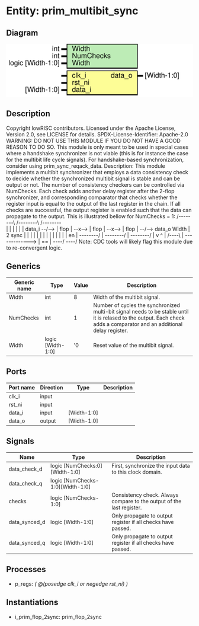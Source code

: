 # Entity: prim_multibit_sync
## Diagram
![Diagram](prim_multibit_sync.svg "Diagram")
## Description
Copyright lowRISC contributors.
 Licensed under the Apache License, Version 2.0, see LICENSE for details.
 SPDX-License-Identifier: Apache-2.0
 WARNING: DO NOT USE THIS MODULE IF YOU DO NOT HAVE A GOOD REASON TO DO SO.
 This module is only meant to be used in special cases where a handshake synchronizer
 is not viable (this is for instance the case for the multibit life cycle signals).
 For handshake-based synchronization, consider using prim_sync_reqack_data.
 Description:
 This module implements a multibit synchronizer that employs a data consistency check to
 decide whether the synchronized multibit signal is stable and can be output or not.
 The number of consistency checkers can be controlled via NumChecks. Each check adds another
 delay register after the 2-flop synchronizer, and corresponding comparator that checks whether
 the register input is equal to the output of the last register in the chain. If all checks are
 successful, the output register is enabled such that the data can propagate to the output.
 This is illustrated bellow for NumChecks = 1:
                  /--------\        /--------\        /--------\
                  |        |        |        |        |        |
    data_i --/--> |  flop  | --x--> |  flop  | --x--> |  flop  | --/--> data_o
           Width  | 2 sync |   |    |        |   |    |        |
                  |        |   |    |        |   |    |   en   |
                  \--------/   |    \--------/   |    \--------/
                               |                 v        ^
                               |               /----\     |
                               \-------------> | == | ----/
                                               \----/
 Note: CDC tools will likely flag this module due to re-convergent logic.
 
## Generics
| Generic name | Type              | Value | Description                                                                                                                                                              |
| ------------ | ----------------- | ----- | ------------------------------------------------------------------------------------------------------------------------------------------------------------------------ |
| Width        | int               | 8     | Width of the multibit signal.                                                                                                                                            |
| NumChecks    | int               | 1     | Number of cycles the synchronized multi-bit signal needs to be stable until it is relased to the output. Each check adds a comparator and an additional delay register.  |
| Width        | logic [Width-1:0] | '0    | Reset value of the multibit signal.                                                                                                                                      |
## Ports
| Port name | Direction | Type        | Description |
| --------- | --------- | ----------- | ----------- |
| clk_i     | input     |             |             |
| rst_ni    | input     |             |             |
| data_i    | input     | [Width-1:0] |             |
| data_o    | output    | [Width-1:0] |             |
## Signals
| Name          | Type                             | Description                                                            |
| ------------- | -------------------------------- | ---------------------------------------------------------------------- |
| data_check_d  | logic [NumChecks:0][Width-1:0]   | First, synchronize the input data to this clock domain.                |
| data_check_q  | logic [NumChecks-1:0][Width-1:0] |                                                                        |
| checks        | logic [NumChecks-1:0]            | Consistency check. Always compare to the output of the last register.  |
| data_synced_d | logic [Width-1:0]                | Only propagate to output register if all checks have passed.           |
| data_synced_q | logic [Width-1:0]                | Only propagate to output register if all checks have passed.           |
## Processes
- p_regs: _( @(posedge clk_i or negedge rst_ni) )_

## Instantiations
- i_prim_flop_2sync: prim_flop_2sync
